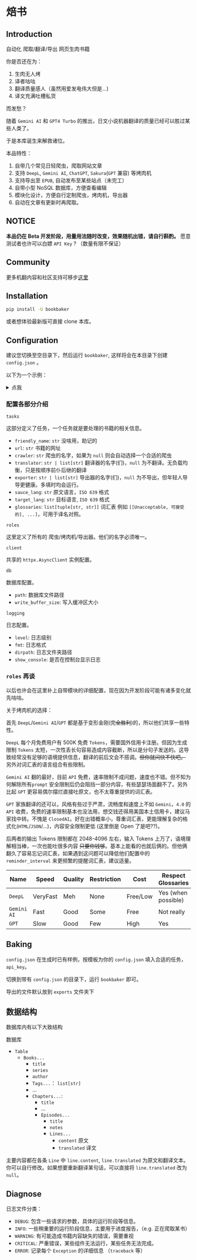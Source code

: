 # 焙书

## Introduction

自动化 爬取/翻译/导出 网页生肉书籍

你是否还在为：

1. 生肉无人烤
2. 译者咕咕
3. 翻译质量感人（虽然用爱发电伟大但是...)
4. 译文充满吐槽私货

而发愁？

随着 `Gemini AI` 和 `GPT4 Turbo` 的推出，日文小说机器翻译的质量已经可以胜过某些人类了。

于是本库诞生来解救诸位。

本品特性：

1. 自带几个常见日轻爬虫，爬取网站文章
2. 支持 `DeepL`, `Gemini AI`, `ChatGPT`, `Sakura`(`GPT` 兼容) 等烤肉机
3. 支持导出至 `EPUB`, 自动发布至某些站点（未完工）
4. 自带小型 NoSQL 数据库，方便查看编辑
5. 模块化设计，方便自行定制爬虫，烤肉机，导出器
6. 自动在文章有更新时再爬取。

## NOTICE

**本品仍在 Beta 开发阶段，用量用法随时改变，效果随机出错，请自行斟酌。** 愿意测试者也许可以白嫖 `API Key` ? （数量有限不保证）

## Community

更多机翻内容和社区支持可移步[这里](https://books.fishhawk.top/)

## Installation

```bash
pip install -U bookbaker
```

或者想体验最新版可直接 clone 本库。

## Configuration

建议您切换至空目录下，然后运行 `bookbaker`, 这样将会在本目录下创建 `config.json` 。

以下为一个示例：

<details>
  <summary>点我</summary>

```JSON {collapsed}
{
  "version": "1.0.0",
  "tasks": [
    {
      "friendly_name": "TS-Tenshi",
      "url": "https://syosetu.org/novel/333942/",
      "crawler": null,
      "translator": ["gemini", "gpt"],
      "exporter": "epub",
      "sauce_lang": "JA",
      "target_lang": "ZH",
      "glossaries": [
        ["ザラキエル", "萨拉琪尔"],
        ["神専魔法", "神专魔法"],
        ["サーヴィトリ", "萨维特丽"],
        ["サラフィエル", "萨拉菲尔"],
        ["アルマロス", "阿尔马洛斯"],
        ["クロ", "小黑"]
      ]
    }
  ],
  "roles": [
    {
      "name": "syosetu-com",
      "description": "A crawler for syosetu.com",
      "classname": "SyosetuComCrawler",
      "modulename": "bookbaker.roles.syosetu_com"
    },
    {
      "name": "deepl",
      "description": "DeepL Translator",
      "skip_translated": true,
      "backend": {
        "api_key": "",
        "use_pro": false,
        "free_host": "api-free.deepl.com",
        "pro_host": "api.deepl.com",
        "proxy": null,
        "retries": 3,
        "timeout": 10.0
      },
      "classname": "DeepLTranslator",
      "modulename": "bookbaker.roles.deepl"
    },
    {
      "name": "gemini",
      "description": "A translator for gemini.com",
      "max_retries": 10,
      "max_tokens": null,
      "remind_interval": 3,
      "skip_translated": false,
      "max_reply_tokens": null,
      "backend": {
        "model": "models\/gemini-pro",
        "api_key": "",
        "api_host": "generativelanguage.googleapis.com",
        "comp_tokens": 4096.0,
        "stop": null,
        "temperature": 0.5,
        "top_p": null,
        "top_k": null,
        "tools": null,
        "tool_choice": "auto",
        "safety_settings": [
          {
            "category": "HARM_CATEGORY_HARASSMENT",
            "threshold": "BLOCK_NONE",
            "probability": null
          },
          {
            "category": "HARM_CATEGORY_HATE_SPEECH",
            "threshold": "BLOCK_NONE",
            "probability": null
          },
          {
            "category": "HARM_CATEGORY_SEXUALLY_EXPLICIT",
            "threshold": "BLOCK_NONE",
            "probability": null
          },
          {
            "category": "HARM_CATEGORY_DANGEROUS_CONTENT",
            "threshold": "BLOCK_NONE",
            "probability": null
          }
        ],
        "proxy": null,
        "timeout": null
      },
      "classname": "GeminiTranslator",
      "modulename": "bookbaker.roles.gemini"
    },
    {
      "name": "epub",
      "description": "EPUB Exporter",
      "use_translated": true,
      "classname": "EpubExporter",
      "modulename": "bookbaker.roles.epub"
    }
  ],
  "client": {
    "user_agent": "Mozilla\/5.0 (X11; Linux x86_64) AppleWebKit\/537.36 (KHTML, like Gecko) Chrome\/121.0.0.0 Safari\/537.36",
    "timeout": 60.0,
    "proxy": null,
    "max_retries": 6,
    "trust_env": true
  },
  "db": {
    "path": "db.json",
    "write_buffer_size": 0
  },
  "logging": {
    "level": "DEBUG",
    "fmt": "%(asctime)s - %(levelname)s - %(message)s",
    "dirpath": "logs",
    "show_console": true
  }
}
```

</details>

### 配置各部分介绍

`tasks`

这部分定义了任务，一个任务就是要处理的书籍的相关信息。

- `friendly_name`: `str` 没啥用，助记的
- `url`: `str` 书籍的网址
- `crawler`: `str` 爬虫的名字，如果为 `null` 则会自动选择一个合适的爬虫
- `translator`: `str | list[str]` 翻译器的名字(们)，`null` 为不翻译。无负载均衡，只是按顺序前仆后继的翻译
- `exporter`: `str | list[str]` 导出器的名字(们)，`null` 为不导出，但年轻人导导更健康。多填时均会运行。
- `sauce_lang`: `str` 原文语言，`ISO 639` 格式
- `target_lang`: `str` 目标语言, `ISO 639` 格式
- `glossaries`: `list[tuple[str, str]]` 词汇表 例如 `[[Unacceptable, 可接受的], ...]`，可用于译名对照。

`roles`

这里定义了所有的 爬虫/烤肉机/导出器。他们的名字必须唯一。

`client`

共享的 `httpx.AsyncClient` 实例配置。

`db`

数据库配置。

- `path`: 数据库文件路径
- `write_buffer_size`: 写入缓冲区大小

`logging`

日志配置。

- `level`: 日志级别
- `fmt`: 日志格式
- `dirpath`: 日志文件夹路径
- `show_console`: 是否在控制台显示日志

### `roles` 再谈

以后也许会在这里补上自带模块的详细配置，现在因为开发阶段可能有诸多变化就先咕咕。

关于烤肉机的选择：

首先 `DeepL`/`Gemini AI`/`GPT` 都是基于变形金刚(~~完全胜利~~)的，所以他们共享一些特性。

`DeepL` 每个月免费用户有 500K 免费 `Tokens`，需要国外信用卡注册。但因为生成限制 `Tokens` 太短，一次性丢长句容易造成内容截断，所以是分句子发送的。这导致经常没有足够的语境提供信息，翻译的前后文会不搭调。~~但你就问快不快吧。~~ 另外对词汇表的语言组合有些限制。

`Gemini AI` 翻的最好，目前 `API` 免费，速率限制不成问题，速度也不错。但不知为何解除所有`prompt` 安全限制后仍会阻挡一部分内容，有些瑟瑟场面翻不了。另外比起 `GPT` 更容易偶尔摆烂直接吐原文，也不太尊重提供的词汇表。

`GPT` 家族翻译的还可以，风格有些过于严肃，流畅度和速度上不如 `Gemini`，`4.0` 的 `API` 收费，免费的速率限制基本也没法用，想交钱还得用美国本土信用卡，建议马家找中转。不愧是 `ClosedAI`。好在出错概率小，尊重词汇表，更能理解复杂的格式化(`HTML`/`JSON`/...)，内容安全限制更低 (这里倒是 Open 了是吧??)。

后两者的输出 Tokens 限制都在 2048-4096 左右，输入 Tokens 上万了，语境理解相当棒，一次也能吐很多内容 ~~只要你钱够~~。基本上能看的也就后俩的。但他俩翻久了容易忘记词汇表，如果遇到这问题可以降低他们配置中的 `reminder_interval` 来更频繁的提醒词汇表，建议适量。

| Name        | Speed    | Quality | Restriction | Cost     | Respect Glossaries  |
| ----------- | -------- | ------- | ----------- | -------- | ------------------- |
| `DeepL`     | VeryFast | Meh     | None        | Free/Low | Yes (when possible) |
| `Gemini AI` | Fast     | Good    | Some        | Free     | Not really          |
| `GPT`       | Slow     | Good    | Few         | High     | Yes                 |

## Baking

`config.json` 在生成时已有样例，按模板为你的 `config.json` 填入合适的任务，`api_key`。

切换到带有 `config.json` 的目录下，运行 `bookbaker` 即可。

导出的文件默认放到 `exports` 文件夹下

## 数据结构

数据库内有以下大致结构

数据库

- `Table`
  - `Books...`
    - `title`
    - `series`
    - `author`
    - `Tags...`： `list[str]`
    - ...
    - `Chapters...`:
      - `title`
      - ...
      - `Episodes...`
        - `title`
        - `notes`
        - `Lines...`
          - `content` 原文
          - `translated` 译文

主要内容都在各条 `Line` 中 `line.content`, `line.translated` 为原文和翻译文本。你可以自行修改。如果想要重新翻译某句话，可以直接将 `line.translated` 改为 `null`。

## Diagnose

日志文件分类：

- `DEBUG`: 包含一些请求的参数，具体的运行阶段等信息。
- `INFO`: 一些稍重要的运行阶段信息，主要用于进度报告，（e.g. 正在爬取某书）
- `WARNING`: 有可能造成书籍内容缺失的错误，需要重视
- `CRITICAL`: 严重错误，某些组件无法运行，某些任务无法完成。
- `ERROR`: 记录每个 `Exception` 的详细信息 （`traceback` 等）
